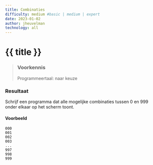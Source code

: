 ```yaml
---
title: Combinaties
difficulty: medium #basic | medium | expert
date: 2023-01-02
author: jheuvelman
technology: all
---
```




# {{ title }}

> ### Voorkennis
> Programmeertaal: naar keuze

### Resultaat
Schrijf een programma dat alle mogelijke combinaties tussen 0 en 999
onder elkaar op het scherm toont.

#### Voorbeeld
```shell
000
001
002
003
...
997
998
999
```